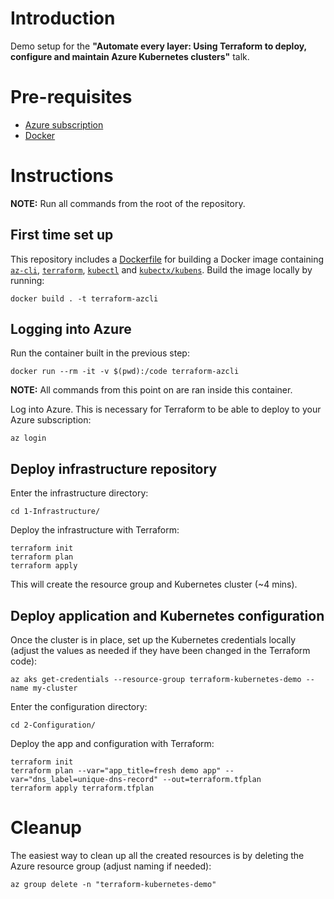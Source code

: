# Introduction
Demo setup for the **"Automate every layer: Using Terraform to deploy, configure and maintain Azure Kubernetes clusters"** talk.

# Pre-requisites
* [Azure subscription](https://azure.microsoft.com/en-us/free/)
* [Docker](https://docs.docker.com/get-docker/)

# Instructions
**NOTE:** Run all commands from the root of the repository.

## First time set up
This repository includes a [Dockerfile](./Dockerfile) for building a Docker image containing [`az-cli`](https://learn.microsoft.com/en-us/cli/azure/), [`terraform`](https://developer.hashicorp.com/terraform/intro), [`kubectl`](https://kubernetes.io/docs/reference/kubectl/) and [`kubectx/kubens`](https://github.com/ahmetb/kubectx). Build the image locally by running:
```
docker build . -t terraform-azcli
```

## Logging into Azure
Run the container built in the previous step:
```
docker run --rm -it -v $(pwd):/code terraform-azcli
```
**NOTE:** All commands from this point on are ran inside this container.

Log into Azure. This is necessary for Terraform to be able to deploy to your Azure subscription:
```
az login
```

## Deploy infrastructure repository
Enter the infrastructure directory:
```
cd 1-Infrastructure/
```
Deploy the infrastructure with Terraform:
```
terraform init
terraform plan
terraform apply
```
This will create the resource group and Kubernetes cluster (~4 mins).

## Deploy application and Kubernetes configuration
Once the cluster is in place, set up the Kubernetes credentials locally (adjust the values as needed if they have been changed in the Terraform code):
```
az aks get-credentials --resource-group terraform-kubernetes-demo --name my-cluster
```
Enter the configuration directory:
```
cd 2-Configuration/
```
Deploy the app and configuration with Terraform:
```
terraform init
terraform plan --var="app_title=fresh demo app" --var="dns_label=unique-dns-record" --out=terraform.tfplan
terraform apply terraform.tfplan
```

# Cleanup
The easiest way to clean up all the created resources is by deleting the Azure resource group (adjust naming if needed):
```
az group delete -n "terraform-kubernetes-demo"
```
